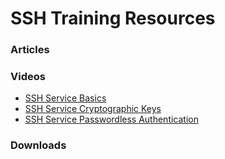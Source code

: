 # SSH Training Resources

### Articles


### Videos
- <a href="https://www.youtube.com/watch?v=krqJhN4Ld6s" target="_blank">SSH Service Basics</a>
- <a href="https://www.youtube.com/watch?v=GivTVjSUjRM" target="_blank">SSH Service Cryptographic Keys</a>
- <a href="https://www.youtube.com/watch?v=MBmWgXb73gE" target="_blank">SSH Service Passwordless Authentication</a>
### Downloads
